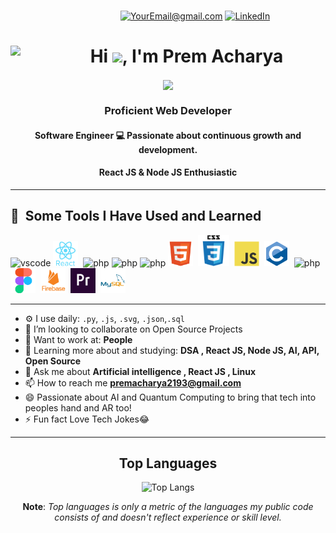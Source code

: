 &emsp;&emsp;&emsp;&emsp;&emsp;&emsp;&emsp;&emsp;&emsp;&emsp;&emsp;
&emsp;&emsp;&emsp;&emsp;&emsp;&emsp;&emsp;&emsp;&emsp;&emsp;&emsp;
&emsp;&emsp;&emsp;&emsp;&emsp;&emsp;&emsp;&emsp;&emsp;&emsp;&emsp;
&emsp;&emsp;&emsp;&emsp;&emsp;&emsp;&emsp;&emsp;&emsp;&emsp;&emsp;
&emsp;
<a href="mailto:premacharya2193@gmail.com">![YourEmail@gmail.com](https://img.shields.io/badge/Gmail-D14836?style=for-the-badge&logo=gmail&logoColor=white)</a>
[![LinkedIn](https://img.shields.io/badge/LinkedIn-0077B5?style=for-the-badge&logo=linkedin&logoColor=white)](https://www.linkedin.com/in/prem-acharya-38772822b/)
<!--
https://github.com/7oSkaaa/7oSkaaa/blob/main/Images/about_me.gif
-->

<h1 align="center"> <img align="left" src = "https://github.com/7oSkaaa/7oSkaaa/blob/main/Images/Programming_Languages.gif?raw=true" width = 60px>Hi <img src="https://media.giphy.com/media/hvRJCLFzcasrR4ia7z/giphy.gif" width="30">, I'm Prem Acharya </h1>

<div align="center">
<picture> <img align="center" src="https://github.com/7oSkaaa/7oSkaaa/blob/main/Images/Right_Side.gif?raw=true" width = 350px></picture>
</div>
<h3 align="center">Proficient Web Developer</h3>
<h4 align="center">Software Engineer 💻 Passionate about continuous growth and development.</h4>
<h4 align="center">React JS & Node JS  Enthusiastic</h4>

---

<h2> 🚀 &nbsp;Some Tools I Have Used and Learned</h2>
<p align="left">
<img src="https://cdn.jsdelivr.net/gh/devicons/devicon/icons/vscode/vscode-original.svg" alt="vscode" width="45" height="45"/>
<img src="https://github.com/devicons/devicon/blob/master/icons/react/react-original-wordmark.svg" title="React" alt="React" width="40" height="40"/>&nbsp;
<img src="https://cdn.jsdelivr.net/gh/devicons/devicon/icons/tailwindcss/tailwindcss-plain.svg" alt="php" width="45" height="45"/>
<img src="https://cdn.jsdelivr.net/gh/devicons/devicon/icons/bootstrap/bootstrap-original.svg" alt="php" width="45" height="45"/>
<img src="https://cdn.jsdelivr.net/gh/devicons/devicon/icons/php/php-original.svg" alt="php" width="45" height="45"/>
<img src="https://github.com/devicons/devicon/blob/master/icons/html5/html5-original.svg" title="HTML5" alt="HTML" width="40" height="40"/>&nbsp;
<img src="https://github.com/devicons/devicon/blob/master/icons/css3/css3-original-wordmark.svg"  title="CSS3" alt="CSS" width="50" height="50"/>&nbsp;
<img src="https://github.com/devicons/devicon/blob/master/icons/javascript/javascript-original.svg" title="JavaScript" alt="JavaScript" width="40" height="40"/>&nbsp;
<img src="https://github.com/devicons/devicon/blob/master/icons/c/c-original.svg" width="40" height="40"/>&nbsp;
<img src="https://cdn.jsdelivr.net/gh/devicons/devicon/icons/linux/linux-original.svg" alt="php" width="45" height="45"/>
<img src="https://github.com/devicons/devicon/blob/master/icons/figma/figma-original.svg" width="40" height="40"/>&nbsp;
<img src="https://github.com/devicons/devicon/blob/master/icons/firebase/firebase-plain-wordmark.svg" title="Firebase" alt="Firebase" width="40" height="40"/>&nbsp;
<img src="https://github.com/devicons/devicon/blob/master/icons/premierepro/premierepro-plain.svg" width="40" height="40"/>&nbsp;
<img src="https://github.com/devicons/devicon/blob/master/icons/mysql/mysql-original-wordmark.svg" title="MySQL"  alt="MySQL" width="40" height="40"/>&nbsp;
</p>


---
- ⚙️ I use daily: `.py`, `.js`, `.svg`, `.json`,`.sql`
- 👯 I’m looking to collaborate on Open Source Projects
- 💅 Want to work at: **People**
- 🌱 Learning more about and studying: **DSA , React JS, Node JS, AI, API, Open Source**
- 💬 Ask me about **Artificial intelligence , React JS , Linux**
- 📫 How to reach me **premacharya2193@gmail.com**
- 😄 Passionate about AI and Quantum Computing to bring that tech into peoples hand and AR too!
- ⚡ Fun fact Love Tech Jokes😂
---


<div align="center">

## Top Languages

![Top Langs](https://github-readme-stats.vercel.app/api/top-langs/?username=prem-acharya&layout=compact&theme=radical)

<b>Note</b>: *Top languages is only a metric of the languages my public code consists of and doesn't reflect experience or skill level.*

<!-- 

## Statistics

![Prem's GitHub stats](https://github-readme-stats.vercel.app/api?username=prem-acharya&show_icons=true&theme=radical)

## Commit Streak

![GitHub Streak](https://github-readme-streak-stats.herokuapp.com?user=prem-acharya&tshow_icons=true&theme=radical)

-->
     
</div>
